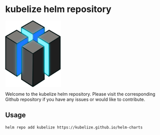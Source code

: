 # kubelize helm repository

<img src="https://raw.githubusercontent.com/kubelize/helm-charts/refs/heads/gh-pages/src/assets/logo.png" align="center" width="177px" height="212px"/>

Welcome to the kubelize helm repository. Please visit the corresponding Github repository if you have any issues or would like to contribute.

## Usage

```shell
helm repo add kubelize https://kubelize.github.io/helm-charts
```
